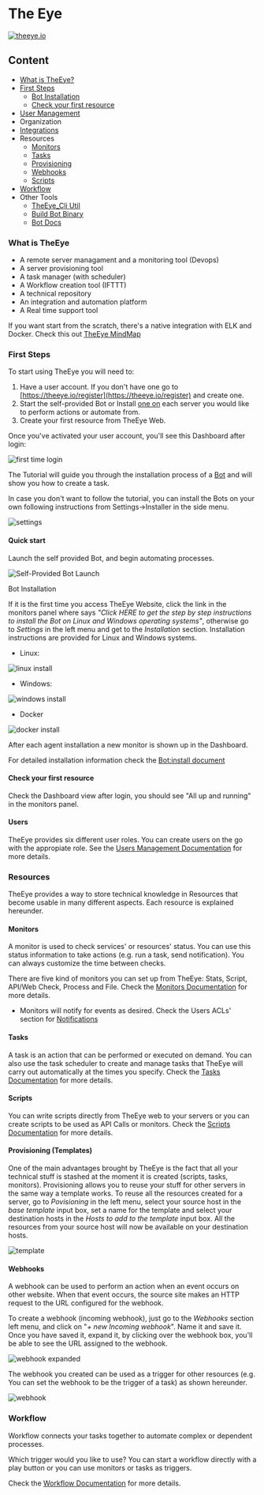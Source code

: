 # The Eye

[![theeye.io](https://theeye.io/img/logo2.png)](https://theeye.io)

## Content

* [What is TheEye?](./#what-is-theeye)
* [First Steps](./#first-steps)
  * [Bot Installation](./#agent-installation)
  * [Check your first resource](./#check-your-first-resource)
* [User Management](./#users)
* Organization
* [Integrations](https://github.com/theeye-io/theeye-docs/tree/2f190a3ad234ff94c05da22e1127c8d522191558/integrations/README.md)
* Resources
  * [Monitors](./#monitors)
  * [Tasks](./#tasks)
  * [Provisioning](./#provisioning-templates)
  * [Webhooks](./#webhooks)
  * [Scripts](./#scripts)
* [Workflow](./#workflow)
* Other Tools
  * [TheEye\_Cli Util](cli-util.md)
  * [Build Bot Binary](https://github.com/theeye-io/theeye-docs/tree/2f190a3ad234ff94c05da22e1127c8d522191558/binary_build.md)
  * [Bot Docs](https://github.com/theeye-io/theeye-docs/tree/2f190a3ad234ff94c05da22e1127c8d522191558/agent/README.md)

### What is TheEye

* A remote server managament and a monitoring tool \(Devops\)
* A server provisioning tool
* A task manager \(with scheduler\)
* A Workflow creation tool \(IFTTT\)
* A technical repository
* An integration and automation platform
* A Real time support tool

If you want start from the scratch, there's a native integration with ELK and Docker. Check this out [TheEye MindMap](https://atlas.mindmup.com/2017/11/7f1f2fb0d53611e7a974c121a32f69bf/theeye_functional_mindmap_es/index.html)

### First Steps

To start using TheEye you will need to:

1. Have a user account. If you don't have one go to [https://theeye.io/register](https://theeye.io/register) and create one.
2. Start the self-provided Bot or Install [one on](the-eye-agent/installation.md) each server you would like to perform actions or automate from.
3. Create your first resource from TheEye Web.

Once you've activated your user account, you'll see this Dashboard after login:

![first time login](.gitbook/assets/firsttimelogin.jpg)

The Tutorial will guide you through the installation process of a [Bot](the-eye-agent/installation.md) and will show you how to create a task. 

In case you don't want to follow the tutorial, you can install the Bots on your own following instructions from Settings-&gt;Installer in the side menu.

![settings](.gitbook/assets/settings-1.jpg)

#### Quick start

Launch the self provided Bot, and begin automating processes.

![Self-Provided Bot Launch](.gitbook/assets/startbot.jpg)

Bot Installation

If it is the first time you access TheEye Website, click the link in the monitors panel where says _"Click HERE to get the step by step instructions to install the Bot on Linux and Windows operating systems"_, otherwise go to _Settings_ in the left menu and get to the _Installation_ section. Installation instructions are provided for Linux and Windows systems.

* Linux:

![linux install](.gitbook/assets/linuxagentinstall-1.jpg)

* Windows:

![windows install](.gitbook/assets/windowsagentinstall-1.jpg)

* Docker

![docker install](.gitbook/assets/dockeragentinstall.jpg)

After each agent installation a new monitor is shown up in the Dashboard.

For detailed installation information check the [Bot:install document](the-eye-agent/installation.md)

#### Check your first resource

Check the Dashboard view after login, you should see "All up and running" in the monitors panel.

#### Users

TheEye provides six different user roles. You can create users on the go with the appropiate role. See the [Users Management Documentation](user-management/) for more details.

### Resources

TheEye provides a way to store technical knowledge in Resources that become usable in many different aspects. Each resource is explained hereunder.

#### Monitors

A monitor is used to check services' or resources' status. You can use this status information to take actions \(e.g. run a task, send notification\). You can always customize the time between checks.

There are five kind of monitors you can set up from TheEye: Stats, Script, API/Web Check, Process and File. Check the [Monitors Documentation](https://github.com/theeye-io/theeye-docs/tree/2f190a3ad234ff94c05da22e1127c8d522191558/monitors/README.md) for more details.

* Monitors will notify for events as desired. Check the Users ACLs' section for [Notifications](./)

#### Tasks

A task is an action that can be performed or executed on demand. You can also use the task scheduler to create and manage tasks that TheEye will carry out automatically at the times you specify. Check the [Tasks Documentation](tasks/) for more details.

#### Scripts

You can write scripts directly from TheEye web to your servers or you can create scripts to be used as API Calls or monitors. Check the [Scripts Documentation](scripts/) for more details.

#### Provisioning \(Templates\)

One of the main advantages brought by TheEye is the fact that all your technical stuff is stashed at the moment it is created \(scripts, tasks, monitors\). Provisioning allows you to reuse your stuff for other servers in the same way a template works. To reuse all the resources created for a server, go to _Povisioning_ in the left menu, select your source host in the _base template_ input box, set a name for the template and select your destination hosts in the _Hosts to add to the template_ input box. All the resources from your source host will now be available on your destination hosts.

![template](https://raw.githubusercontent.com/patobas/docs/master/template.gif)

#### Webhooks

A webhook can be used to perform an action when an event occurs on other website. When that event occurs, the source site makes an HTTP request to the URL configured for the webhook.

To create a webhook \(incoming webhook\), just go to the _Webhooks_ section left menu, and click on "_+ new Incoming webhook_". Name it and save it. Once you have saved it, expand it, by clicking over the webhook box, you'll be able to see the URL assigned to the webhook.

![webhook expanded](https://raw.githubusercontent.com/theeye-io/theeye-docs/master/images/webhookexpanded.jpg)

The webhook you created can be used as a trigger for other resources \(e.g. You can set the webhook to be the trigger of a task\) as shown hereunder.

![webhook](https://raw.githubusercontent.com/patobas/docs/master/webhook.gif)

### Workflow

Workflow connects your tasks together to automate complex or dependent processes.

Which trigger would you like to use? You can start a workflow directly with a play button or you can use monitors or tasks as triggers.

Check the [Workflow Documentation](workflows.md) for more details.

